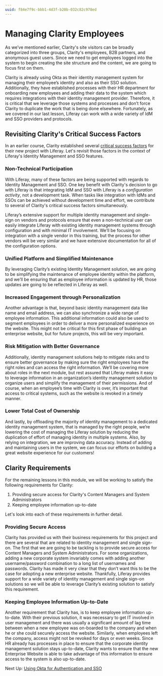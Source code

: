 ```yaml
---
uuid: f84e7f9c-bbb1-4d3f-b20b-032c82c978ed
---
```


# Managing Clarity Employees

As we’ve mentioned earlier, Clarity's site visitors can be broadly categorized into three groups, Clarity's employees, B2B partners, and anonymous guest users. Since we need to get employees logged into the system to begin creating the site structure and the content, we are going to focus first on them.

Clarity is already using Okta as their identity management system for managing their employee’s identity and also as their SSO solution. Additionally, they have established processes with their HR department for onboarding new employees and adding their data to the system which requires integrations with their identity management provider. Therefore, it is critical that we leverage those systems and processes and don’t force Clarity to duplicate the work that is being done elsewhere. Fortunately, as we covered in our last lesson, Liferay can work with a wide variety of IdM and SSO providers and protocols.

## Revisiting Clarity's Critical Success Factors

In an earlier course, Clarity established several [critical success factors](../module-1-getting-started-with-clarity/the-clarity-story.md#critical-success-factors) for their new project with Liferay. Let's revisit those factors in the context of Liferay's Identity Management and SSO features.

### Non-Technical Participation

With Liferay, many of these factors are being supported with regards to Identity Management and SSO. One key benefit with Clarity's decision to go with Liferay is that integrating IdM and SSO with Liferay is a *configuration activity*, not a development task. When tasks like integration with IdMs and SSOs can be achieved without development time and effort, we contribute to several of Clarity's critical success factors simultaneously.

Liferay’s extensive support for multiple identity management and single-sign on vendors and protocols ensure that even a non-technical user can easily integrate Liferay with existing identity management systems through configuration and with minimal IT involvement. We’ll be focusing on integration with a single vendor in this training, but the process for other vendors will be very similar and we have extensive documentation for all of the configuration options.

### Unified Platform and Simplified Maintenance

By leveraging Clarity’s existing Identity Management solution, we are going to be simplifying the maintenance of employee identity within the platform, and we’ll be ensuring that as employee information is updated by HR, those updates are going to be reflected in Liferay as well.

### Increased Engagement through Personalization

Another advantage is that, beyond basic identity management data like name and email address, we can also synchronize a wide range of employee information. This additional information could also be used to segment employees in order to deliver a more personalized experience on the website. This might not be critical for this first phase of building an enterprise website, but for future projects, this will be very important.

### Risk Mitigation with Better Governance

Additionally, identity management solutions help to mitigate risks and to ensure better governance by making sure the right employees have the right roles and can access the right information. We’ll be covering more about roles in the next module, but rest assured that Liferay makes it easy to leverage information in an organization’s identity management solution to organize users and simplify the management of their permissions. And of course, when an employee’s time with Clarity is over, it’s important that access to critical systems, such as the website is revoked in a timely manner.

### Lower Total Cost of Ownership

And lastly, by offloading the majority of identity management to a dedicated identity management system, that is managed by the right people, we’re lowering the cost of managing the Liferay solution by reducing the duplication of effort of managing identity in multiple systems. Also, by relying on integration, we are improving data accuracy. Instead of adding and maintaining users in the system, we can focus our efforts on building a great website experience for our customers!

## Clarity Requirements

For the remaining lessons in this module, we will be working to satisfy the following requirements for Clarity:

1. Providing secure access for Clarity's Content Managers and System Administrators
1. Keeping employee information up-to-date

Let's look into each of these requirements in further detail.

### Providing Secure Access

Clarity has provided us with their business requirements for this project and there are several that are related to identity management and single sign-on. The first that we are going to be tackling is to provide secure access for Content Managers and System Administrators. For some organizations, adding a new corporate system invariably comes with adding another username/password combination to a long list of usernames and passwords. Clarity has made it very clear that they don’t want this to be the case for adopting a new enterprise website. Thankfully, Liferay provides support for a wide variety of identity management and single sign-on solutions so we will be able to leverage Clarity’s existing solution to satisfy this requirement.

### Keeping Employee Information Up-to-Date

Another requirement that Clarity has, is to keep employee information up-to-date. With their previous solution, it was necessary to get IT involved in user management and there was usually a significant amount of lag time between when a new employee was on-boarded to the company and when he or she could securely access the website. Similarly, when employees left the company, access might not be revoked for days or even weeks. Since HR already has processes in place to ensure that the corporate identity management solution stays up-to-date, Clarity wants to ensure that the new Enterprise Website is able to take advantage of this information to ensure access to the system is also up-to-date.

Next Up: [Using Okta for Authentication and SSO](./using-okta-for-authentication-and-sso.md)
